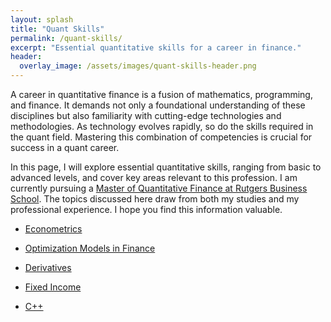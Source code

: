 ```yaml
---
layout: splash
title: "Quant Skills"
permalink: /quant-skills/
excerpt: "Essential quantitative skills for a career in finance."
header:
  overlay_image: /assets/images/quant-skills-header.png
---
```


A career in quantitative finance is a fusion of mathematics, programming, and finance. 
It demands not only a foundational understanding of these disciplines 
but also familiarity with cutting-edge technologies and methodologies. 
As technology evolves rapidly, so do the skills required in the quant field. 
Mastering this combination of competencies is crucial for success in a quant career.

In this page, I will explore essential quantitative skills, 
ranging from basic to advanced levels, and cover key areas relevant to this profession. 
I am currently pursuing a [Master of Quantitative Finance at Rutgers Business School](https://www.business.rutgers.edu/masters-quantitative-finance). 
The topics discussed here draw from both my studies and my professional experience. I hope you find this information valuable.

- [Econometrics](econometrics/econometrics.md)
- [Optimization Models in Finance](optimization/optimization.md)

- [Derivatives](derivatives/derivatives.md)
- [Fixed Income](fixed-income/fixed-income.md)

- [C++](cpp/cpp.md)

